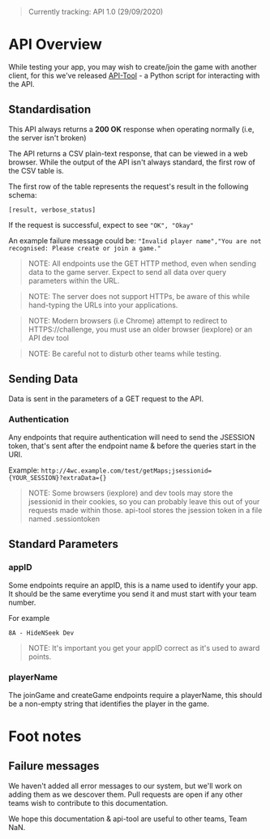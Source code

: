 > Currently tracking: API 1.0 (29/09/2020)

# API Overview

While testing your app, you may wish to create/join the game with another client, for this we've released
[API-Tool](https://github.com/UCLanTeamNaN/api-tool) - a Python script for interacting with the API.

## Standardisation

This API always returns a **200 OK** response when operating normally (i.e, the server isn't broken)

The API returns a CSV plain-text response, that can be viewed in a web browser. While the output
of the API isn't always standard, the first row of the CSV table is.

The first row of the table represents the request's result in the following schema:

`[result, verbose_status]`

If the request is successful, expect to see `"OK", "Okay"`

An example failure message could be: `"Invalid player name","You are not recognised: Please create or join a game."`

> NOTE: All endpoints use the GET HTTP method, even when sending data to the game server. Expect to send all data over query parameters within the URL.

> NOTE: The server does not support HTTPs, be aware of this while hand-typing the URLs into your applications.

> NOTE: Modern browsers (i.e Chrome) attempt to redirect to HTTPS://challenge, you must use an older browser (iexplore) or an API dev tool

> NOTE: Be careful not to disturb other teams while testing.


## Sending Data

Data is sent in the parameters of a GET request to the API.

### Authentication
Any endpoints that require authentication will need to send the JSESSION token, that's sent after the endpoint name & before the queries start in the URI.

Example: `http://4wc.example.com/test/getMaps;jsessionid={YOUR_SESSION}?extraData={}`

> NOTE: Some browsers (iexplore) and dev tools may store the jsessionid in their cookies, so you can probably leave this out of your requests made within those. api-tool stores the jsession token in a file named .sessiontoken

## Standard Parameters

### appID

Some endpoints require an appID, this is a name used to identify your app. It should be the same everytime you send it and must start with your team number.

For example

`8A - HideNSeek Dev`

> NOTE: It's important you get your appID correct as it's used to award points.

### playerName

The joinGame and createGame endpoints require a playerName, this should be a non-empty string that identifies the player in the game.

# Foot notes

## Failure messages

We haven't added all error messages to our system, but we'll work on adding them as we descover them. Pull requests are open if any other teams
wish to contribute to this documentation.




We hope this documentation & api-tool are useful to other teams, Team NaN.